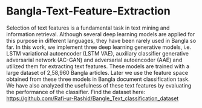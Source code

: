 # Bangla-Text-Feature-Extraction

Selection of text features is a fundamental task in text mining and information retrieval. Although several deep learning models are applied for this purpose in different languages, they have been rarely used in Bangla so far. In this work, we implement three deep learning generative models, i.e. LSTM variational autoencoder (LSTM VAE), auxiliary classifier generative adversarial network (AC-GAN) and adversarial autoencoder (AAE) and utilized them for extracting text features. These models are trained with a large dataset of 2,58,960 Bangla articles. Later we use the feature space obtained from these three models in Bangla document classification task. We have also analyzed the usefulness of these text features by evaluating the performance of the classifier. Find the dataset here:
https://github.com/Rafi-ur-Rashid/Bangle_Text_classification_dataset
